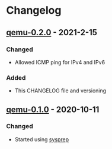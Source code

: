 # Changelog


## [qemu-0.2.0] - 2021-2-15
### Changed
- Allowed ICMP ping for IPv4 and IPv6
### Added
- This CHANGELOG file and versioning

## [qemu-0.1.0] - 2020-10-11
### Changed
- Started using [sysprep](https://docs.microsoft.com/en-us/windows-hardware/manufacture/desktop/sysprep--generalize--a-windows-installation)


[qemu-0.1.0]: https://gitlab.ics.muni.cz/muni-kypo-images/windows-server-2019/-/tree/eb4a46ac34d2013967e73b3d7193c1624b6698a4
[qemu-0.2.0]: https://gitlab.ics.muni.cz/muni-kypo-images/windows-server-2019/-/tree/qemu-0.2.0
